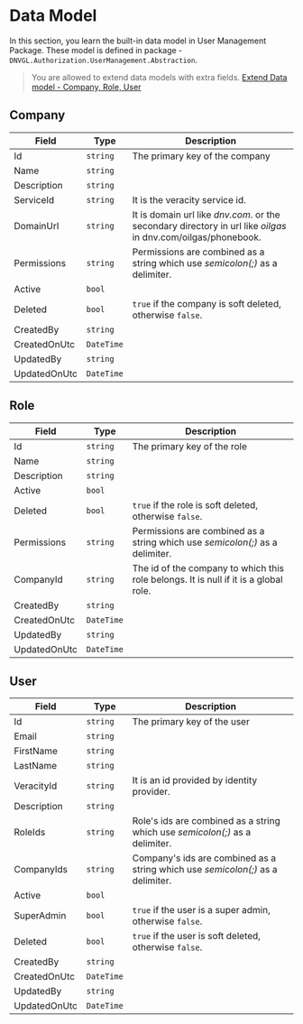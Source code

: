 # Data Model
In this section, you learn the built-in data model in User Management Package. These model is defined in package - `DNVGL.Authorization.UserManagement.Abstraction`.
> You are allowed to extend data models with extra fields. [Extend Data model - Company, Role, User](/articles/userManagement/customModel)

## Company
| Field | Type | Description |
|--|--|--|
| Id | `string` | The primary key of the company |
| Name | `string` | |
| Description | `string` | |
| ServiceId | `string` | It is the veracity service id. |
| DomainUrl | `string` | It is domain url like *dnv.com*. or the secondary directory in url like *oilgas* in dnv.com/oilgas/phonebook. |
| Permissions | `string` | Permissions are combined as a string which use *semicolon(;)* as a delimiter. |
| Active | `bool` | |
| Deleted | `bool` | `true` if the company is soft deleted, otherwise `false`. |
| CreatedBy | `string` | |
| CreatedOnUtc | `DateTime` | |
| UpdatedBy | `string` | |
| UpdatedOnUtc | `DateTime` | |

## Role
| Field | Type | Description |
|--|--|--|
| Id | `string` | The primary key of the role |
| Name | `string` | |
| Description | `string` | |
| Active | `bool` | |
| Deleted | `bool` | `true` if the role is soft deleted, otherwise `false`. |
| Permissions | `string` | Permissions are combined as a string which use *semicolon(;)* as a delimiter. |
| CompanyId | `string` | The id of the company to which this role belongs. It is null if it is a global role.|
| CreatedBy | `string` | |
| CreatedOnUtc | `DateTime` | |
| UpdatedBy | `string` | |
| UpdatedOnUtc | `DateTime` | |

## User
| Field | Type | Description |
|--|--|--|
| Id | `string` | The primary key of the user |
| Email | `string` | |
| FirstName | `string` | |
| LastName | `string` | |
| VeracityId | `string` | It is an id provided by identity provider. |
| Description | `string` | |
| RoleIds | `string` | Role's ids are combined as a string which use *semicolon(;)* as a delimiter. |
| CompanyIds | `string` | Company's ids are combined as a string which use *semicolon(;)* as a delimiter. |
| Active | `bool` | |
| SuperAdmin | `bool` | `true` if the user is a super admin, otherwise `false`. |
| Deleted | `bool` | `true` if the user is soft deleted, otherwise `false`. |
| CreatedBy | `string` | |
| CreatedOnUtc | `DateTime` | |
| UpdatedBy | `string` | |
| UpdatedOnUtc | `DateTime` | |